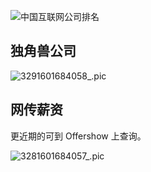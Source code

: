 ![中国互联网公司排名](https://tva1.sinaimg.cn/large/007S8ZIlly1gjbtrjjhq0j30u03u71kz.jpg)

## 独角兽公司

![3291601684058_.pic](https://tva1.sinaimg.cn/large/007S8ZIlly1gjbtwz0yvwj30rg4ese4t.jpg)

## 网传薪资

更近期的可到 Offershow 上查询。

![3281601684057_.pic](https://tva1.sinaimg.cn/large/007S8ZIlly1gjbtx86tevj30u034z4gn.jpg)

